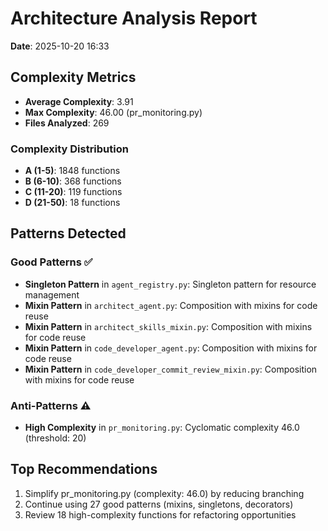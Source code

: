 # Architecture Analysis Report

**Date**: 2025-10-20 16:33

## Complexity Metrics

- **Average Complexity**: 3.91
- **Max Complexity**: 46.00 (pr_monitoring.py)
- **Files Analyzed**: 269

### Complexity Distribution

- **A (1-5)**: 1848 functions
- **B (6-10)**: 368 functions
- **C (11-20)**: 119 functions
- **D (21-50)**: 18 functions

## Patterns Detected

### Good Patterns ✅

- **Singleton Pattern** in `agent_registry.py`: Singleton pattern for resource management
- **Mixin Pattern** in `architect_agent.py`: Composition with mixins for code reuse
- **Mixin Pattern** in `architect_skills_mixin.py`: Composition with mixins for code reuse
- **Mixin Pattern** in `code_developer_agent.py`: Composition with mixins for code reuse
- **Mixin Pattern** in `code_developer_commit_review_mixin.py`: Composition with mixins for code reuse

### Anti-Patterns ⚠️

- **High Complexity** in `pr_monitoring.py`: Cyclomatic complexity 46.0 (threshold: 20)

## Top Recommendations

1. Simplify pr_monitoring.py (complexity: 46.0) by reducing branching
2. Continue using 27 good patterns (mixins, singletons, decorators)
3. Review 18 high-complexity functions for refactoring opportunities
